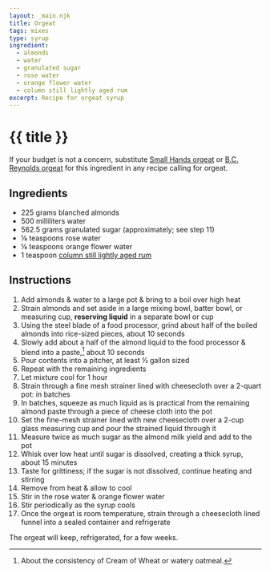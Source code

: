 ```yaml
---
layout: _main.njk
title: Orgeat
tags: mixes
type: syrup
ingredient:
  - almonds
  - water
  - granulated sugar
  - rose water
  - orange flower water
  - column still lightly aged rum
excerpt: Recipe for orgeat syrup
---
```


<!-- markdownlint-disable MD025 -->
# {{ title }}
<!-- markdownlint-enable MD025 -->

<tiki-callout type="tip">

  If your budget is not a concern, substitute <a href="https://www.amazon.com/SMALL-HAND-FOODS-Orgeat-Syrup/dp/B074SQHTJ4/" target="_blank" rel="external noopener">Small Hands orgeat</a> or <a href="https://www.amazon.com/BG-Reynolds-Cocktail-Original-Packaging/dp/B074SQPT97/" target="_blank" rel="external noopener">B.C. Reynolds orgeat</a> for this ingredient in any recipe calling for orgeat.

</tiki-callout>

## Ingredients

* 225 grams <span data-pagefind-filter="Ingredient">blanched <span data-pagefind-filter="Ingredient">almonds</span></span>
* 500 milliliters water
* 562.5 grams granulated sugar (approximately; see step 11)
* &frac18; teaspoons <span data-pagefind-filter="Ingredient">rose water</span>
* &frac18; teaspoons <span data-pagefind-filter="Ingredient">orange flower water</span>
* 1 teaspoon [column still lightly aged rum](/rums/07-rum-column-still-lightly-aged/)

## Instructions

1. Add almonds & water to a large pot & bring to a boil over high heat
2. Strain almonds and set aside in a large mixing bowl, batter bowl, or measuring cup, **reserving liquid** in a separate bowl or cup
3. Using the steel blade of a food processor, grind about half of the boiled almonds  into rice-sized pieces, about 10 seconds
4. Slowly add about a half of the almond liquid to the food processor & blend into a paste,[^1] about 10 seconds
5. Pour contents into a pitcher, at least &frac12; gallon sized
6. Repeat with the remaining ingredients
7. Let mixture cool for 1 hour
8. Strain through a fine mesh strainer lined with cheesecloth over a 2-quart pot: in batches
9. In batches, squeeze as much liquid as is practical from the remaining almond paste through a piece of cheese cloth into the pot
10. Set the fine-mesh strainer lined with new cheesecloth over a 2-cup glass measuring cup and pour the strained liquid through it
11. Measure twice as much sugar as the almond milk yield and add to the pot
12. Whisk over low heat until sugar is dissolved, creating a thick syrup, about 15 minutes
13. Taste for grittiness; if the sugar is not dissolved, continue heating and stirring
14. Remove from heat & allow to cool
15. Stir in the rose water & orange flower water
16. Stir periodically as the syrup cools
17. Once the orgeat is room temperature, strain through a cheesecloth lined funnel into a sealed container and refrigerate

[^1]: About the consistency of Cream of Wheat or watery oatmeal.

<tiki-callout type="note">

  The orgeat will keep, refrigerated, for a few weeks.

</tiki-callout>
